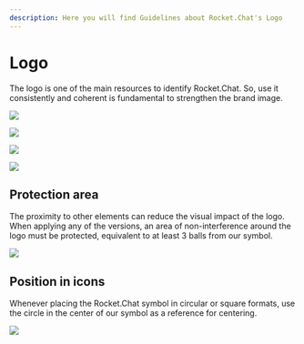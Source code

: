 ```yaml
---
description: Here you will find Guidelines about Rocket.Chat's Logo
---
```


# Logo

The logo is one of the main resources to identify Rocket.Chat. So, use it consistently and coherent is fundamental to strengthen the brand image.

![](../../.gitbook/assets/01_logo.jpg)

![](../../.gitbook/assets/02_logo.jpg)

![](../../.gitbook/assets/03_logo.jpg)

![](../../.gitbook/assets/04_logo.jpg)

## Protection area

The proximity to other elements can reduce the visual impact of the logo. When applying any of the versions, an area of non-interference around the logo must be protected, equivalent to at least 3 balls from our symbol.

![](../../.gitbook/assets/05_logo.jpg)

## Position in icons

Whenever placing the Rocket.Chat symbol in circular or square formats, use the circle in the center of our symbol as a reference for centering.

![](../../.gitbook/assets/06_logo.jpg)

